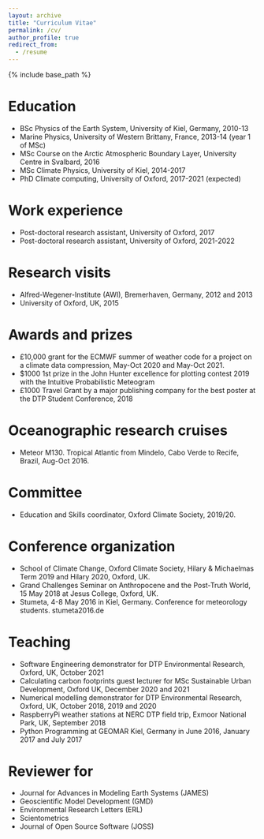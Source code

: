 ```yaml
---
layout: archive
title: "Curriculum Vitae"
permalink: /cv/
author_profile: true
redirect_from:
  - /resume
---
```


{% include base_path %}

Education
======
* BSc Physics of the Earth System, University of Kiel, Germany, 2010-13
* Marine Physics, University of Western Brittany, France, 2013-14 (year 1 of MSc)
* MSc Course on the Arctic Atmospheric Boundary Layer, University Centre in Svalbard, 2016
* MSc Climate Physics, University of Kiel, 2014-2017
* PhD Climate computing, University of Oxford, 2017-2021 (expected)

Work experience
======
* Post-doctoral research assistant, University of Oxford, 2017
* Post-doctoral research assistant, University of Oxford, 2021-2022

Research visits
======
* Alfred-Wegener-Institute (AWI), Bremerhaven, Germany, 2012 and 2013
* University of Oxford, UK, 2015

Awards and prizes
======

* £10,000 grant for the ECMWF summer of weather code for a project on a climate data compression, May-Oct 2020 and May-Oct 2021.
* $1000 1st prize in the John Hunter excellence for plotting contest 2019 with the Intuitive Probabilistic Meteogram
* £1000 Travel Grant by a major publishing company for the best poster at the DTP Student Conference, 2018

Oceanographic research cruises
======

* Meteor M130. Tropical Atlantic from Mindelo, Cabo Verde to Recife, Brazil, Aug-Oct 2016.

Committee
======

* Education and Skills coordinator, Oxford Climate Society, 2019/20.

Conference organization
======

* School of Climate Change, Oxford Climate Society, Hilary & Michaelmas Term 2019 and Hilary 2020, Oxford, UK.
* Grand Challenges Seminar on Anthropocene and the Post-Truth World, 15 May 2018 at Jesus College, Oxford, UK.
* Stumeta, 4-8 May 2016 in Kiel, Germany. Conference for meteorology students. stumeta2016.de

Teaching
======

* Software Engineering demonstrator for DTP Environmental Research, Oxford, UK, October 2021
* Calculating carbon footprints guest lecturer for MSc Sustainable Urban Development, Oxford UK, December 2020 and 2021
* Numerical modelling demonstrator for DTP Environmental Research, Oxford, UK, October 2018, 2019 and 2020
* RaspberryPi weather stations at NERC DTP field trip, Exmoor National Park, UK, September 2018
* Python Programming at GEOMAR Kiel, Germany in June 2016, January 2017 and July 2017

Reviewer for
======

* Journal for Advances in Modeling Earth Systems (JAMES)
* Geoscientific Model Development (GMD)
* Environmental Research Letters (ERL)
* Scientometrics
* Journal of Open Source Software (JOSS)

